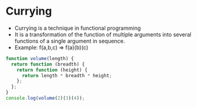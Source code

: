 # Currying

- Currying is a technique in functional programming
- It is a transformation of the function of multiple arguments into several functions of a single argument in sequence.
- Example: f(a,b,c) => f(a)(b)(c)

```js
function volume(length) {
  return function (breadth) {
    return function (height) {
      return length * breadth * height;
    };
  };
}
console.log(volume(2)(3)(4));
```
